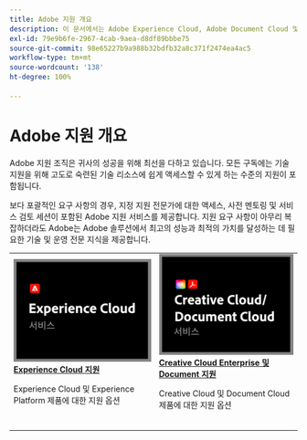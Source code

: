 ```yaml
---
title: Adobe 지원 개요
description: 이 문서에서는 Adobe Experience Cloud, Adobe Document Cloud 및 Adobe Creative Cloud에 대한 고객 지원 옵션에 대한 요약을 제공합니다.
exl-id: 79e9b6fe-2967-4cab-9aea-d8df89bbbe75
source-git-commit: 98e65227b9a988b32bdfb32a8c371f2474ea4ac5
workflow-type: tm+mt
source-wordcount: '138'
ht-degree: 100%

---
```


# Adobe 지원 개요

Adobe 지원 조직은 귀사의 성공을 위해 최선을 다하고 있습니다. 모든 구독에는 기술 지원을 위해 고도로 숙련된 기술 리소스에 쉽게 액세스할 수 있게 하는 수준의 지원이 포함됩니다.

보다 포괄적인 요구 사항의 경우, 지정 지원 전문가에 대한 액세스, 사전 멘토링 및 서비스 검토 세션이 포함된 Adobe 지원 서비스를 제공합니다. 지원 요구 사항이 아무리 복잡하더라도 Adobe는 Adobe 솔루션에서 최고의 성능과 최적의 가치를 달성하는 데 필요한 기술 및 운영 전문 지식을 제공합니다.

<table style="table-layout:fixed">
<tr>
  <td>
    <a href="dx-overview.md">
    <img alt="DX 지원" src="assets/ECthumbnail.png"/>
    </a>
    <div>
    <a href="dx-overview.md"><strong>Experience Cloud 지원</strong></a>
    </div>
    <p>Experience Cloud 및 Experience Platform 제품에 대한 지원 옵션</p>
    <br>
  </td>
  <td>
    <a href="dme-overview.md">
      <img alt="비즈니스" src="assets/CCDCThumbnail.png">
    </a>
    <div>
    <a href="dme-overview.md"><strong>Creative Cloud Enterprise 및 Document 지원</strong></a>
    </div>
    <p>Creative Cloud 및 Document Cloud 제품에 대한 지원 옵션</p>
    <br>
  </td>
</tr>
</table>
